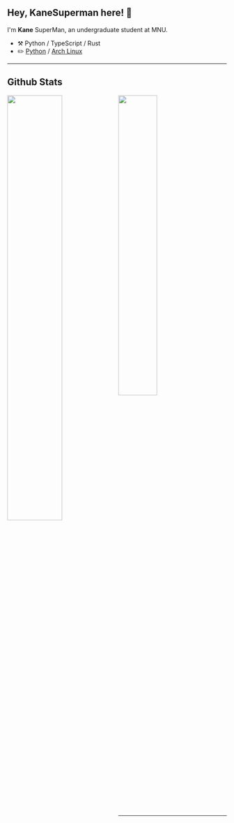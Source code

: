 ## Hey, KaneSuperman here! :wave:

I'm **Kane** SuperMan, an undergraduate student at MNU.

-   :hammer_and_pick: Python / TypeScript / Rust
-   :pencil2: [Python](https://www.python.org/) / [Arch Linux](https://wiki.archlinux.org/title/Arch_Linux)
---

<h2> Github Stats </h2> 
<img align="left" width="50%" src="https://github-readme-stats.vercel.app/api?username=KaneSuperman&show_icons=true&count_private=true&theme=tokyonight" />

<a href="https://github.com/KaneSuperman/github-readme-stats"><img width="42%" src="https://github-readme-stats.vercel.app/api/top-langs/?username=KaneSuperman&layout=compact&theme=tokyonight" /></a>


---
